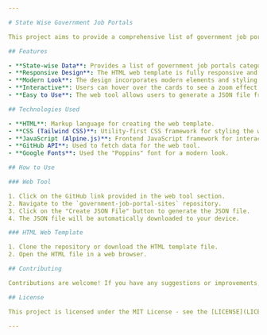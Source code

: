```yaml
---

# State Wise Government Job Portals

This project aims to provide a comprehensive list of government job portals for different states in India. It includes a web tool to create a JSON file from GitHub data and a responsive HTML web template to display the state-wise data fetched from the JSON file.

## Features

- **State-wise Data**: Provides a list of government job portals categorized by state.
- **Responsive Design**: The HTML web template is fully responsive and optimized for various screen sizes.
- **Modern Look**: The design incorporates modern elements and styling to enhance user experience.
- **Interactive**: Users can hover over the cards to see a zoom effect on the images.
- **Easy to Use**: The web tool allows users to generate a JSON file from GitHub data with just a click.

## Technologies Used

- **HTML**: Markup language for creating the web template.
- **CSS (Tailwind CSS)**: Utility-first CSS framework for styling the web template.
- **JavaScript (Alpine.js)**: Frontend JavaScript framework for interactivity.
- **GitHub API**: Used to fetch data for the web tool.
- **Google Fonts**: Used the "Poppins" font for a modern look.

## How to Use

### Web Tool

1. Click on the GitHub link provided in the web tool section.
2. Navigate to the `government-job-portal-sites` repository.
3. Click on the "Create JSON File" button to generate the JSON file.
4. The JSON file will be automatically downloaded to your device.

### HTML Web Template

1. Clone the repository or download the HTML template file.
2. Open the HTML file in a web browser.

## Contributing

Contributions are welcome! If you have any suggestions or improvements, feel free to open an issue or submit a pull request.

## License

This project is licensed under the MIT License - see the [LICENSE](LICENSE) file for details.

---
```

